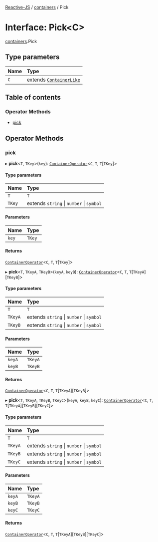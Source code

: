 [Reactive-JS](../README.md) / [containers](../modules/containers.md) / Pick

# Interface: Pick<C\>

[containers](../modules/containers.md).Pick

## Type parameters

| Name | Type |
| :------ | :------ |
| `C` | extends [`ContainerLike`](containers.ContainerLike.md) |

## Table of contents

### Operator Methods

- [pick](containers.Pick.md#pick)

## Operator Methods

### pick

▸ **pick**<`T`, `TKey`\>(`key`): [`ContainerOperator`](../modules/containers.md#containeroperator)<`C`, `T`, `T`[`TKey`]\>

#### Type parameters

| Name | Type |
| :------ | :------ |
| `T` | `T` |
| `TKey` | extends `string` \| `number` \| `symbol` |

#### Parameters

| Name | Type |
| :------ | :------ |
| `key` | `TKey` |

#### Returns

[`ContainerOperator`](../modules/containers.md#containeroperator)<`C`, `T`, `T`[`TKey`]\>

▸ **pick**<`T`, `TKeyA`, `TKeyB`\>(`keyA`, `keyB`): [`ContainerOperator`](../modules/containers.md#containeroperator)<`C`, `T`, `T`[`TKeyA`][`TKeyB`]\>

#### Type parameters

| Name | Type |
| :------ | :------ |
| `T` | `T` |
| `TKeyA` | extends `string` \| `number` \| `symbol` |
| `TKeyB` | extends `string` \| `number` \| `symbol` |

#### Parameters

| Name | Type |
| :------ | :------ |
| `keyA` | `TKeyA` |
| `keyB` | `TKeyB` |

#### Returns

[`ContainerOperator`](../modules/containers.md#containeroperator)<`C`, `T`, `T`[`TKeyA`][`TKeyB`]\>

▸ **pick**<`T`, `TKeyA`, `TKeyB`, `TKeyC`\>(`keyA`, `keyB`, `keyC`): [`ContainerOperator`](../modules/containers.md#containeroperator)<`C`, `T`, `T`[`TKeyA`][`TKeyB`][`TKeyC`]\>

#### Type parameters

| Name | Type |
| :------ | :------ |
| `T` | `T` |
| `TKeyA` | extends `string` \| `number` \| `symbol` |
| `TKeyB` | extends `string` \| `number` \| `symbol` |
| `TKeyC` | extends `string` \| `number` \| `symbol` |

#### Parameters

| Name | Type |
| :------ | :------ |
| `keyA` | `TKeyA` |
| `keyB` | `TKeyB` |
| `keyC` | `TKeyC` |

#### Returns

[`ContainerOperator`](../modules/containers.md#containeroperator)<`C`, `T`, `T`[`TKeyA`][`TKeyB`][`TKeyC`]\>
